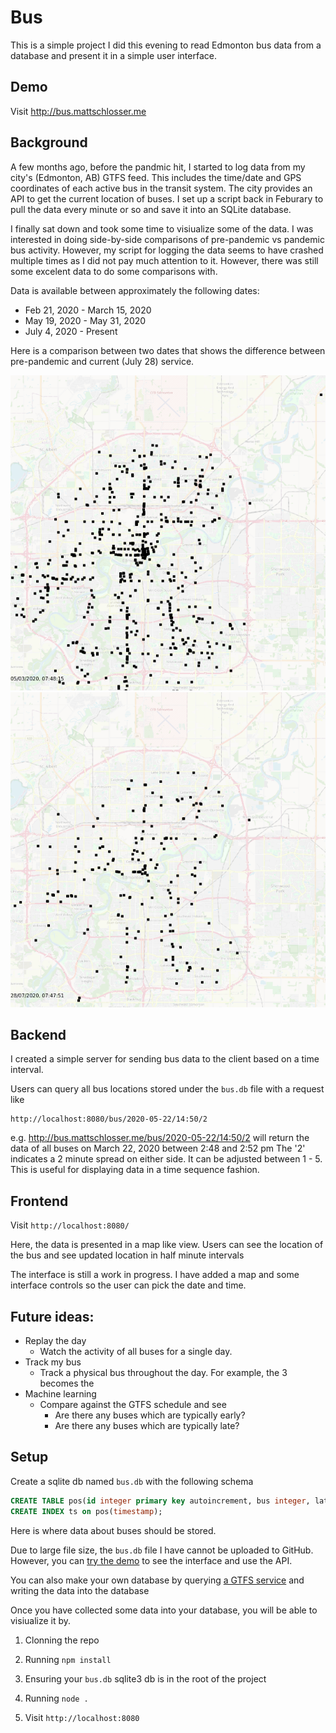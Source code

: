 # Bus

This is a simple project I did this evening to read Edmonton bus data
from a database and present it in a simple user interface.

## Demo

Visit http://bus.mattschlosser.me

## Background 
A few months ago, before the pandmic hit, I started to log data from my city's (Edmonton, AB) GTFS feed. This includes
the time/date and GPS coordinates of each active bus in the transit system. The city provides an API
to get the current location of buses. I set up a script back in Feburary to pull the data every minute or so and 
save it into an SQLite database. 

I finally sat down and took some time to visiualize some of the 
data. I was interested in doing side-by-side comparisons of pre-pandemic vs pandemic bus activity. 
However, my script for logging the data seems to have crashed multiple times as I did not pay much attention
to it. However, there was still some excelent data to do some comparisons with. 

Data is available between approximately the following dates:
* Feb 21, 2020 - March 15, 2020
* May 19, 2020 - May 31, 2020
* July 4, 2020 - Present

Here is a comparison between two dates that shows the difference between pre-pandemic and current (July 28) service.

![Map of bus locations](docs/img/datavis1.png "Thursday, March 5, 2020 - 7:48 a.m.")
![Map of bus locations](docs/img/datavis2.png "Tuesday, July 28, 2020 - 7:48 a.m.")

## Backend

 I created a simple server for sending bus data to the client
based on a time interval.


Users can query all bus locations stored under the `bus.db` file with
a request like 
```
http://localhost:8080/bus/2020-05-22/14:50/2
```

e.g. http://bus.mattschlosser.me/bus/2020-05-22/14:50/2 will return the data of all
buses on March 22, 2020 between 2:48 and 2:52 pm
The '2' indicates a 2 minute spread on either side. It can be adjusted between 1 - 5. 
This is useful for displaying data in a time sequence fashion.

## Frontend

Visit `http://localhost:8080/`

Here, the data is presented in a map like view. Users can see the location of
the bus and see updated location in half minute intervals

The interface is still a work in progress. I have added a map and some interface controls so the
user can pick the date and time. 

## Future ideas:
* Replay the day
  - Watch the activity of all buses for a single day. 
* Track my bus
  - Track a physical bus throughout the day. For example, the 3 becomes the 
* Machine learning
  - Compare against the GTFS schedule and see
    - Are there any buses which are typically early?
    - Are there any buses which are typically late?
 

## Setup

Create a sqlite db named `bus.db` with the following schema


```sql
CREATE TABLE pos(id integer primary key autoincrement, bus integer, lat double, long double, trip int, timestamp timestamp, bearing int, speed double);
CREATE INDEX ts on pos(timestamp);
```

Here is where data about buses should be stored. 

Due to large file size, the `bus.db` file I have cannot be uploaded to GitHub. However, you can [try the demo](http://bus.mattschlosser.me/) to see the interface and use the API.

You can also make your own database by querying [a GTFS service](https://developers.google.com/transit/gtfs-realtime) and writing the data into the database 

Once you have collected some data into your database, you will be able to visiualize it by.

1. Clonning the repo 

2. Running `npm install`

3. Ensuring your `bus.db` sqlite3 db is in the root of the project

4. Running `node . `

5. Visit `http://localhost:8080`
